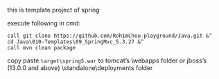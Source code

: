 this is template project of spring

execute following in cmd:

```
call git clone https://github.com/RohimChou-playground/Java.git &^
cd Java\010-Templates\09_SpringMvc_5.3.27 &^
call mvn clean package
```

copy paste `target\spring5.war` to tomcat’s \webapps folder or jboss’s (13.0.0 and above) \standalone\deployments folder